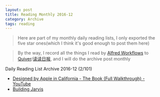 ```yaml
---
layout: post
title: Reading Monthly 2016-12
category: Archive
tags: reading
---
```


> Here are part of my monthly daily reading lists, I only exported the five star ones(which I think it's good enough to post them here)

> By the way, I record all the things I read by [Alfred Workflows](https://www.alfredapp.com/workflows/) to [Quiver](https://itunes.apple.com/app/quiver-programmers-notebook/id866773894?mt=12)/[读读日报](http://dudu.zhihu.com/circle/173514), and I will do the archive post monthly

Daily Reading List Archive 2016-12 (2/101)

* [Designed by Apple in California - The Book (Full Walkthrough) - YouTube](https://www.youtube.com/watch?index=20&list=WL&v=9zEcGE4umuc)
* [Building Jarvis](https://www.facebook.com/notes/mark-zuckerberg/building-jarvis/10154361492931634)

